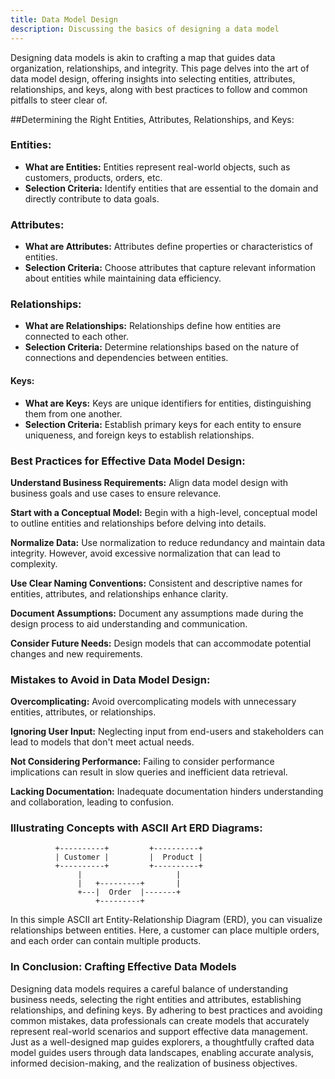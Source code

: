 ```yaml
---
title: Data Model Design
description: Discussing the basics of designing a data model
---
```


Designing data models is akin to crafting a map that guides data organization, relationships, and integrity. This page delves into the art of data model design, offering insights into selecting entities, attributes, relationships, and keys, along with best practices to follow and common pitfalls to steer clear of.

##Determining the Right Entities, Attributes, Relationships, and Keys:

### Entities:

- **What are Entities:** Entities represent real-world objects, such as customers, products, orders, etc.
- **Selection Criteria:** Identify entities that are essential to the domain and directly contribute to data goals.

### Attributes:

- **What are Attributes:** Attributes define properties or characteristics of entities.
- **Selection Criteria:** Choose attributes that capture relevant information about entities while maintaining data efficiency.

### Relationships:

- **What are Relationships:** Relationships define how entities are connected to each other.
- **Selection Criteria:** Determine relationships based on the nature of connections and dependencies between entities.

#### Keys:

- **What are Keys:** Keys are unique identifiers for entities, distinguishing them from one another.
- **Selection Criteria:** Establish primary keys for each entity to ensure uniqueness, and foreign keys to establish relationships.

### Best Practices for Effective Data Model Design:

**Understand Business Requirements:** Align data model design with business goals and use cases to ensure relevance.

**Start with a Conceptual Model:** Begin with a high-level, conceptual model to outline entities and relationships before delving into details.

**Normalize Data:** Use normalization to reduce redundancy and maintain data integrity. However, avoid excessive normalization that can lead to complexity.

**Use Clear Naming Conventions:** Consistent and descriptive names for entities, attributes, and relationships enhance clarity.

**Document Assumptions:** Document any assumptions made during the design process to aid understanding and communication.

**Consider Future Needs:** Design models that can accommodate potential changes and new requirements.

### Mistakes to Avoid in Data Model Design:

**Overcomplicating:** Avoid overcomplicating models with unnecessary entities, attributes, or relationships.

**Ignoring User Input:** Neglecting input from end-users and stakeholders can lead to models that don't meet actual needs.

**Not Considering Performance:** Failing to consider performance implications can result in slow queries and inefficient data retrieval.

**Lacking Documentation:** Inadequate documentation hinders understanding and collaboration, leading to confusion.

### Illustrating Concepts with ASCII Art ERD Diagrams:

```plaintext
          +----------+         +----------+
          | Customer |         |  Product |
          +----------+         +----------+
               |                     |
               |   +---------+       |
               +---|  Order  |-------+
                   +---------+
```
In this simple ASCII art Entity-Relationship Diagram (ERD), you can visualize relationships between entities. Here, a customer can place multiple orders, and each order can contain multiple products.

### In Conclusion: Crafting Effective Data Models

Designing data models requires a careful balance of understanding business needs, selecting the right entities and attributes, establishing relationships, and defining keys. By adhering to best practices and avoiding common mistakes, data professionals can create models that accurately represent real-world scenarios and support effective data management. Just as a well-designed map guides explorers, a thoughtfully crafted data model guides users through data landscapes, enabling accurate analysis, informed decision-making, and the realization of business objectives.